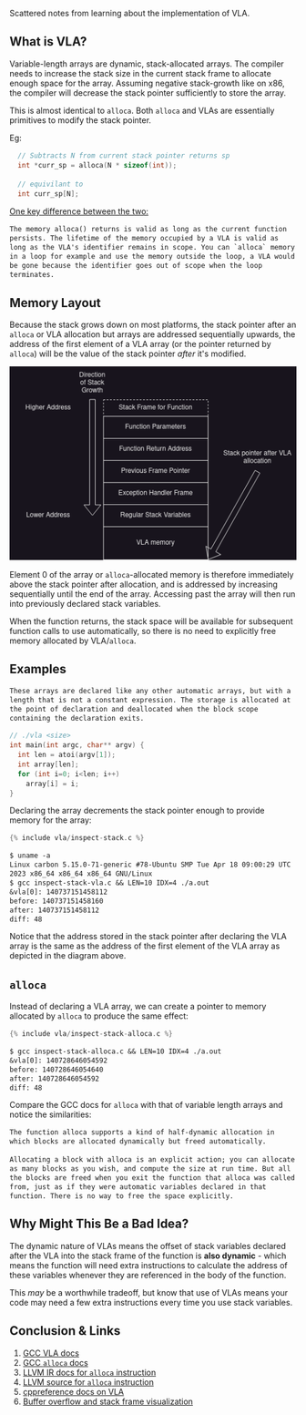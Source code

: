 <!--
layout: post
title: Understanding VLA
permalink: /vla-c
cat: cs
tags: c++
-->

Scattered notes from learning about the implementation of VLA.


## What is VLA?

Variable-length arrays are dynamic, stack-allocated arrays.
The compiler needs to increase the stack size in the current stack frame to allocate enough space for the array.
Assuming negative stack-growth like on x86, the compiler will decrease the stack pointer sufficiently to store the array.

This is almost identical to `alloca`.
Both `alloca` and VLAs are essentially primitives to modify the stack pointer.

Eg:
```c
  // Subtracts N from current stack pointer returns sp 
  int *curr_sp = alloca(N * sizeof(int));

  // equivilant to
  int curr_sp[N];
```

[One key difference between the two:](https://stackoverflow.com/questions/3488821/is-alloca-completely-replaceable)
```admonish quote
The memory alloca() returns is valid as long as the current function persists. The lifetime of the memory occupied by a VLA is valid as long as the VLA's identifier remains in scope. You can `alloca` memory in a loop for example and use the memory outside the loop, a VLA would be gone because the identifier goes out of scope when the loop terminates.
```

## Memory Layout

Because the stack grows down on most platforms, the stack pointer after an `alloca` or VLA allocation but arrays are addressed sequentially upwards, the address of the first element of a VLA array (or the pointer returned by `alloca`) will be the value of the stack pointer *after* it's modified.

<center>
  <img
    style="background-color:#240057;"
    src="/images/vla/vla-stack-pointer-viz.drawio.png"
    />
</center>

Element 0 of the array or `alloca`-allocated memory is therefore immediately above the stack pointer after allocation, and is addressed by increasing sequentially until the end of the array.
Accessing past the array will then run into previously declared stack variables.

When the function returns, the stack space will be available for subsequent function calls to use automatically, so there is no need to explicitly free memory allocated by VLA/`alloca`.

## Examples

```admonish quote title="GCC Documentation"
These arrays are declared like any other automatic arrays, but with a length that is not a constant expression. The storage is allocated at the point of declaration and deallocated when the block scope containing the declaration exits.
```

```c
// ./vla <size>
int main(int argc, char** argv) {
  int len = atoi(argv[1]);
  int array[len];
  for (int i=0; i<len; i++)
    array[i] = i;
}
```

Declaring the array decrements the stack pointer enough to provide memory for the array:
<!--
gcc _includes/vla/inspect-stack.c && LEN=10 IDX=4 ./a.out
-->
```c
{% include vla/inspect-stack.c %}
```
```shell
$ uname -a
Linux carbon 5.15.0-71-generic #78-Ubuntu SMP Tue Apr 18 09:00:29 UTC 2023 x86_64 x86_64 x86_64 GNU/Linux
$ gcc inspect-stack-vla.c && LEN=10 IDX=4 ./a.out
&vla[0]: 140737151458112
before: 140737151458160
after: 140737151458112
diff: 48
```

Notice that the address stored in the stack pointer after declaring the VLA array is the same as the address of the first element of the VLA array as depicted in the diagram above.

## `alloca`

Instead of declaring a VLA array, we can create a pointer to memory allocated by `alloca` to produce the same effect:
<!--
gcc _includes/vla/inspect-stack-alloca.c && LEN=10 IDX=4 ./a.out
-->
```c
{% include vla/inspect-stack-alloca.c %}
```
```shell
$ gcc inspect-stack-alloca.c && LEN=10 IDX=4 ./a.out
&vla[0]: 140728646054592
before: 140728646054640
after: 140728646054592
diff: 48
```

Compare the GCC docs for `alloca` with that of variable length arrays and notice the similarities:

~~~admonish quote title="GCC Documentation"
The function alloca supports a kind of half-dynamic allocation in which blocks are allocated dynamically but freed automatically.

Allocating a block with alloca is an explicit action; you can allocate as many blocks as you wish, and compute the size at run time. But all the blocks are freed when you exit the function that alloca was called from, just as if they were automatic variables declared in that function. There is no way to free the space explicitly. 
~~~

## Why Might This Be a Bad Idea?

The dynamic nature of VLAs means the offset of stack variables declared after the VLA into the stack frame of the function is **also dynamic** - which means the function will need extra instructions to calculate the address of these variables whenever they are referenced in the body of the function.

This *may* be a worthwhile tradeoff, but know that use of VLAs means your code may need a few extra instructions every time you use stack variables.

<!--
## LLVM IR

Docs explanation of alloca:

> The ‘alloca’ instruction allocates memory on the stack frame of the currently executing function, to be automatically released when this function returns to its caller

< !--
clang -S -emit-llvm -o - _includes/vla/simple.c
-- >
```c
{% include vla/simple.c %}
```
```llvm
@.str = private unnamed_addr constant [4 x i8] c"LEN\00", align 1
@.str.1 = private unnamed_addr constant [4 x i8] c"IDX\00", align 1

define dso_local i32 @main(i32 noundef %0, i8** noundef %1) #0 {
  %3 = alloca i32, align 4
  %4 = alloca i32, align 4
  %5 = alloca i8**, align 8
  %6 = alloca i32, align 4
  %7 = alloca i32, align 4
  %8 = alloca i8*, align 8
  %9 = alloca i64, align 8
  store i32 0, i32* %3, align 4
  store i32 %0, i32* %4, align 4
  store i8** %1, i8*** %5, align 8
  %10 = call i8* @getenv(i8* noundef getelementptr inbounds ([4 x i8], [4 x i8]* @.str, i64 0, i64 0)) #4
  %11 = call i32 @atoi(i8* noundef %10) #5
  store i32 %11, i32* %6, align 4
  %12 = call i8* @getenv(i8* noundef getelementptr inbounds ([4 x i8], [4 x i8]* @.str.1, i64 0, i64 0)) #4
  %13 = call i32 @atoi(i8* noundef %12) #5
  store i32 %13, i32* %7, align 4
  %14 = load i32, i32* %6, align 4
  %15 = zext i32 %14 to i64

  %16 = call i8* @llvm.stacksave()

  store i8* %16, i8** %8, align 8
  %17 = alloca i32, i64 %15, align 16
        ^^^^^^^^^^ Dynamically allocate more memory on the stack by decrementing
                   the stack pointer, giving sufficient space for the array

  store i64 %15, i64* %9, align 8
  %18 = load i32, i32* %7, align 4
  %19 = sext i32 %18 to i64
  %20 = getelementptr inbounds i32, i32* %17, i64 %19
  %21 = load i32, i32* %20, align 4
  store i32 %21, i32* %3, align 4
  %22 = load i8*, i8** %8, align 8
  call void @llvm.stackrestore(i8* %22)
  %23 = load i32, i32* %3, align 4
  ret i32 %23
}
```
-->

## Conclusion & Links

1. [GCC VLA docs](https://gcc.gnu.org/onlinedocs/gcc/Variable-Length.html)
1. [GCC `alloca` docs](https://www.gnu.org/software/libc/manual/html_node/Alloca-Example.html)
1. [LLVM IR docs for `alloca` instruction](https://llvm.org/docs/LangRef.html#alloca-instruction)
1. [LLVM source for `alloca` instruction](https://llvm.org/doxygen/Instructions_8cpp_source.html)
1. [cppreference docs on VLA](https://en.cppreference.com/w/c/language/array)
1. [Buffer overflow and stack frame visualization](https://www.tenouk.com/Bufferoverflowc/Bufferoverflow2a.html)

